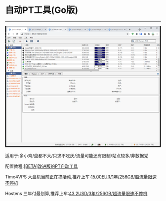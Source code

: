 # 自动PT工具(Go版)

------

![工作图](images/20210502191832.png)

适用于:多小鸡/盘都不大/只求不吃灰/流量可能还有限制/站点较多/非数据党

配置教程:[[BETA]改进版的PT自动工具][1]

Time4VPS 大盘机当前正在搞活动,推荐上车:[15.00EUR/1年/256GB/超流量限速不停机][2]

Hostens 三年付最划算,推荐上车:[43.2USD/3年/256GB/超流量限速不停机][3]


  [1]: https://www.taterli.com/7677/ "[BETA]改进版的PT自动工具"
  [2]: https://billing.time4vps.com/?cmd=cart&action=add&id=119&cycle=y&promocode=2021&utm_source=forum&utm_medium=offer&affid=5740 "15.00EUR/1年/256GB"
  [3]: https://www.hostens.com/?affid=1662  "43.2USD/3年/256GB"
